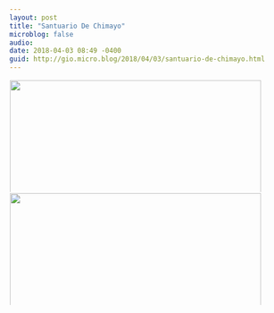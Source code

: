 ```yaml
---
layout: post
title: "Santuario De Chimayo"
microblog: false
audio: 
date: 2018-04-03 08:49 -0400
guid: http://gio.micro.blog/2018/04/03/santuario-de-chimayo.html
---
```




<a href="http://microblog.stevegio.net/uploads/2018/5021ceb718.jpg"><img src="http://microblog.stevegio.net/uploads/2018/5021ceb718.jpg" width="600" height="450" style="display: inline-block; max-height: 200px; width: auto; padding: 1px;" class="sunlit_image" /></a><a href="http://microblog.stevegio.net/uploads/2018/42e869f5a2.jpg"><img src="http://microblog.stevegio.net/uploads/2018/42e869f5a2.jpg" width="600" height="450" style="display: inline-block; max-height: 200px; width: auto; padding: 1px;" class="sunlit_image" /></a>


